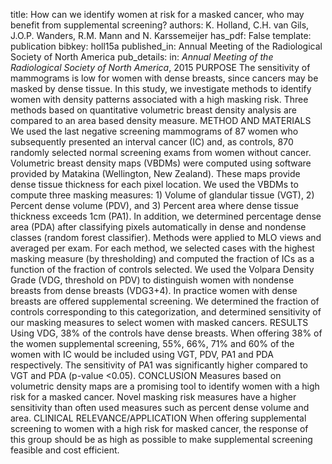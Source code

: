 title: How can we identify women at risk for a masked cancer, who may benefit from supplemental screening?
authors: K. Holland, C.H. van Gils, J.O.P. Wanders, R.M. Mann and N. Karssemeijer
has_pdf: False
template: publication
bibkey: holl15a
published_in: Annual Meeting of the Radiological Society of North America
pub_details: in: <i>Annual Meeting of the Radiological Society of North America</i>, 2015
PURPOSE The sensitivity of mammograms is low for women with dense breasts, since cancers may be masked by dense tissue. In this study, we investigate methods to identify women with density patterns associated with a high masking risk. Three methods based on quantitative volumetric breast density analysis are compared to an area based density measure. METHOD AND MATERIALS We used the last negative screening mammograms of 87 women who subsequently presented an interval cancer (IC) and, as controls, 870 randomly selected normal screening exams from women without cancer. Volumetric breast density maps (VBDMs) were computed using software provided by Matakina (Wellington, New Zealand). These maps provide dense tissue thickness for each pixel location. We used the VBDMs to compute three masking measures: 1) Volume of glandular tissue (VGT), 2) Percent dense volume (PDV), and 3) Percent area where dense tissue thickness exceeds 1cm (PA1). In addition, we determined percentage dense area (PDA) after classifying pixels automatically in dense and nondense classes (random forest classifier). Methods were applied to MLO views and averaged per exam. For each method, we selected cases with the highest masking measure (by thresholding) and computed the fraction of ICs as a function of the fraction of controls selected. We used the Volpara Density Grade (VDG, threshold on PDV) to distinguish women with nondense breasts from dense breasts (VDG3+4). In practice women with dense breasts are offered supplemental screening. We determined the fraction of controls corresponding to this categorization, and determined sensitivity of our masking measures to select women with masked cancers. RESULTS Using VDG, 38% of the controls have dense breasts. When offering 38% of the women supplemental screening, 55%, 66%, 71% and 60% of the women with IC would be included using VGT, PDV, PA1 and PDA respectively. The sensitivity of PA1 was significantly higher compared to VGT and PDA (p-value <0.05). CONCLUSION Measures based on volumetric density maps are a promising tool to identify women with a high risk for a masked cancer. Novel masking risk measures have a higher sensitivity than often used measures such as percent dense volume and area. CLINICAL RELEVANCE/APPLICATION When offering supplemental screening to women with a high risk for masked cancer, the response of this group should be as high as possible to make supplemental screening feasible and cost efficient.

